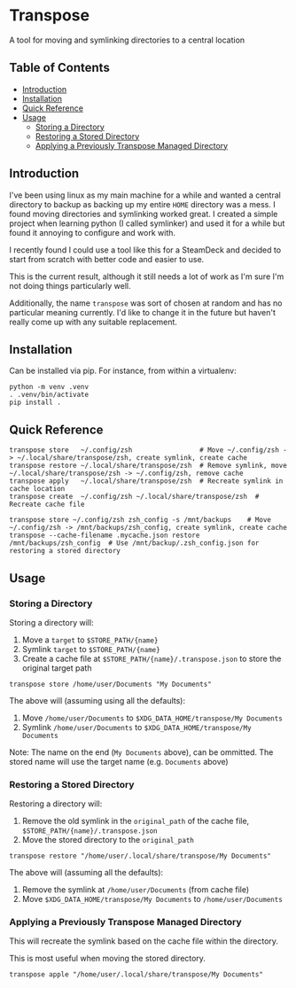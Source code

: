# Transpose

A tool for moving and symlinking directories to a central location


## Table of Contents

<!-- vim-markdown-toc GFM -->

* [Introduction](#introduction)
* [Installation](#installation)
* [Quick Reference](#quick-reference)
* [Usage](#usage)
    * [Storing a Directory](#storing-a-directory)
    * [Restoring a Stored Directory](#restoring-a-stored-directory)
    * [Applying a Previously Transpose Managed Directory](#applying-a-previously-transpose-managed-directory)

<!-- vim-markdown-toc -->


## Introduction

I've been using linux as my main machine for a while and wanted a central directory to backup as backing up my entire `HOME` directory was a mess. I found moving directories and symlinking worked great. I created a simple project when learning python (I called symlinker) and used it for a while but found it annoying to configure and work with.

I recently found I could use a tool like this for a SteamDeck and decided to start from scratch with better code and easier to use.

This is the current result, although it still needs a lot of work as I'm sure I'm not doing things particularly well.

Additionally, the name `transpose` was sort of chosen at random and has no particular meaning currently. I'd like to change it in the future but haven't really come up with any suitable replacement.



## Installation

Can be installed via pip. For instance, from within a virtualenv:

```
python -m venv .venv
. .venv/bin/activate
pip install .
```


## Quick Reference

```
transpose store   ~/.config/zsh                 # Move ~/.config/zsh -> ~/.local/share/transpose/zsh, create symlink, create cache
transpose restore ~/.local/share/transpose/zsh  # Remove symlink, move ~/.local/share/transpose/zsh -> ~/.config/zsh, remove cache
transpose apply   ~/.local/share/transpose/zsh  # Recreate symlink in cache location
transpose create  ~/.config/zsh ~/.local/share/transpose/zsh  # Recreate cache file

transpose store ~/.config/zsh zsh_config -s /mnt/backups    # Move ~/.config/zsh -> /mnt/backups/zsh_config, create symlink, create cache
transpose --cache-filename .mycache.json restore /mnt/backups/zsh_config  # Use /mnt/backup/.zsh_config.json for restoring a stored directory
```


## Usage

### Storing a Directory

Storing a directory will:

1. Move a `target` to `$STORE_PATH/{name}`
2. Symlink `target` to `$STORE_PATH/{name}`
3. Create a cache file at `$STORE_PATH/{name}/.transpose.json` to store the original target path

```
transpose store /home/user/Documents "My Documents"
```

The above will (assuming using all the defaults):

1. Move `/home/user/Documents` to `$XDG_DATA_HOME/transpose/My Documents`
2. Symlink `/home/user/Documents` to `$XDG_DATA_HOME/transpose/My Documents`

Note: The name on the end (`My Documents` above), can be ommitted. The stored name will use the target name (e.g. `Documents` above)



### Restoring a Stored Directory

Restoring a directory will:

1. Remove the old symlink in the `original_path` of the cache file, `$STORE_PATH/{name}/.transpose.json`
2. Move the stored directory to the `original_path`

```
transpose restore "/home/user/.local/share/transpose/My Documents"
```

The above will (assuming all the defaults):

1. Remove the symlink at `/home/user/Documents` (from cache file)
2. Move `$XDG_DATA_HOME/transpose/My Documents` to `/home/user/Documents`


### Applying a Previously Transpose Managed Directory

This will recreate the symlink based on the cache file within the directory.

This is most useful when moving the stored directory.

```
transpose apple "/home/user/.local/share/transpose/My Documents"
```
